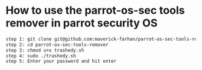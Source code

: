 # How to use the parrot-os-sec tools remover in parrot security OS
```bash
step 1: git clone git@github.com:maverick-farhan/parrot-os-sec-tools-remover.git
step 2: cd parrot-os-sec-tools-remover
step 3: chmod u+x trashedy.sh
step 4: sudo ./trashedy.sh
step 5: Enter your password and hit enter
```
